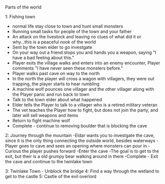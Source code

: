 Parts of the world

1: Fishing town 
  - normal life stay close to town and hunt small monsters
  - Running small tasks for people of the town and your father
  - An attack on the livestock and leaving no clues of what did it or why...this is a peaceful nook of the world
  - Sent by the town elder to go investgate 
  - On your way out a friend stops you and hands you a weapon, saying "I have a bad feeling about this."
  - Player exits the village walks and enters into an enemy encounter, Player comments "I have never seen these monsters before."
  - Player walks past cave on way to the north
  - In the north the player will cross a wagon with villagers, they were out trapping, the player starts to hear rumbling
  - A machine wolf pounces one villager and the other villager along with the Player panic and run back to town
  - Talk to the town elder about what happened
  - Elder tells the Player to talk to a villager who is a retired military veteran
  - The vet teaches the Player how to fight, but does not join the party, and later will sell weapons and items
  - Return to fight machine wolf
  - Complete - continue to removing boulder that is blocking the cave 
  
2: Journey through the mountain
  -Eldar wants you to investgate the cave, since it is the only thing connecting the outside world, besides waterways
  -Player goes to cave and sees an opening where monsters can pour in
  -Curious the player pushes forward
  -Enter the cave
  -The goal is to get to the exit, but their is a old grumpy bear walking around in there
  -Complete - Exit the cave and continue to the twinlake town 

3: Twinlake Town - Unblock the bridge
4: Find a way through the wetland to get to the castle
5: Castle of the evil overlord
